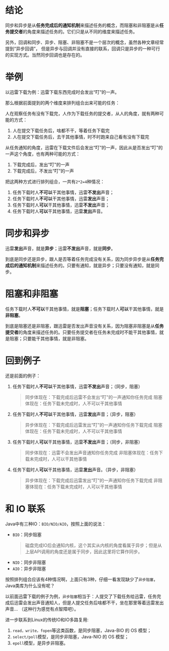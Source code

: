 # 结论

同步和异步是从**任务完成后的通知机制**来描述任务的概念，而阻塞和非阻塞是从**任务提交者**的角度来描述任务的。它们只是从不同的维度来描述任务。

另外，回调和同步、异步、阻塞、非阻塞不是一个层次的概念，虽然各种文章经常提到“异步回调”， 但是异步与回调并没有直接的联系，回调只是异步的一种可行的实现方式。当然同步回调也是存在的。 

# 举例

以迅雷下载为例：迅雷下载东西完成时会发出“叮”的一声。

那么根据前面提到的两个维度来排列组合出来可能的任务：

人在观察任务有没有下载完，人作为下载任务的提交者，从人的角度，就有两种可能的方式：

1. 人在提交下载任务后，啥都不干，等着任务下载完
2. 人在提交下载任务后，去干其他事情，时不时跑来自己看有没有下载完

从任务通知的角度，迅雷在下载文件后会发出“叮”的一声，因此从是否发出“叮”的一声这个角度，也有两种可能的方式：

1. 下载完成后，发出“叮”的一声
2. 下载完成后，不发出“叮”的一声

把这两种方式进行排列组合，一共有`2*2=4`种情况：

1. 任务下载时人**不可以**干其他事情，迅雷**不发出**声音；
2. 任务下载时人**不可以**干其他事情，迅雷**发出**声音；
3. 任务下载时人**可以**干其他事情，迅雷**不发出**声音；
4. 任务下载时人**可以**干其他事情，迅雷**发出**声音。

# 同步和异步

迅雷**发出**声音，就是**异步**；迅雷**不发出**声音，就是**同步**。

到底是同步还是异步，跟人是否等着任务完成没有关系，因为同步异步是从**任务完成后的通知机制**来描述任务的。只要有通知，就是异步；只要没有通知，就是同步。


# 阻塞和非阻塞

任务下载时人**不可以**干其他事情，就是**阻塞**；任务下载时人**可以**干其他事情，就是**非阻塞**。

到底是阻塞还是非阻塞，跟迅雷是否发出声音没有关系，因为阻塞非阻塞是从**任务提交者**的角度来描述任务的。只要任务提交者在任务未完成时不能干其他事情，就是阻塞；只要能干其他事情，就是非阻塞。

# 回到例子

还是前面的例子：

1. 任务下载时人**不可以**干其他事情，迅雷**不发出**声音；（同步，阻塞）

	> 同步体现在：下载完成后迅雷不会发出“叮”的一声通知你任务完成
	> 阻塞体现在：任务下载未完成时，人不可以干其他事情

2. 任务下载时人**不可以**干其他事情，迅雷**发出**声音；（异步，阻塞）

	> 异步体现在：下载完成后迅雷发出“叮”的一声通知你任务下载完成
	> 阻塞体现在：任务下载未完成时，人不可以干其他事情 

3. 任务下载时人**可以**干其他事情，迅雷**不发出**声音；（同步，非阻塞）

	> 同步体现在：迅雷不会发出声音通知你任务完成
	> 非阻塞体现在：任务下载未完成时，人可以干其他事情 

4. 任务下载时人**可以**干其他事情，迅雷**发出**声音。（异步，非阻塞）

	> 异步体现在：下载完成后迅雷发出“叮”的一声通知你任务下载完成
	> 非阻塞体现在：任务下载未完成时，人可以干其他事情 

# 和 IO 联系

Java中有三种IO：`BIO/NIO/AIO`，按照上面的说法：

* `BIO`：同步阻塞
	> 磁盘完成IO后会通知内核，这个其实从内核的角度看属于异步；但是从上层API调用的角度还是属于同步，因此这里将它算作同步。
* `NIO`：同步非阻塞
* `AIO`：异步非阻塞

按照排列组合应该有4种情况啊，上面只有3种，仔细一看发现缺少了`异步阻塞`，Java类库为什么没有呢？

以前面迅雷下载的例子为例，`异步阻塞`相当于：人提交了下载任务给迅雷，任务完成后迅雷会发出声音通知人，但是人提交任务后啥都不干，坐在那里等着迅雷发出声音... （这种行为感觉有点智障吧）。

进一步联系到Linux的传统IO和IO多路复用:

1. `read，write，fopen`等这类函数，是同步阻塞，Java-BIO 的 OS 模型；
2. `select/poll`模型，是同步非阻塞，Java-NIO 的 OS 模型；
3. `epoll`模型，是异步非阻塞。

